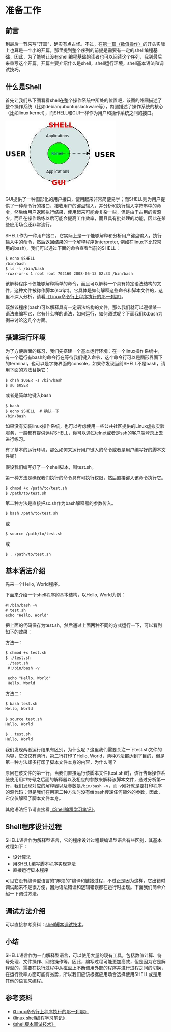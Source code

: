 # 准备工作

## 前言

到最后一节来写“开篇”，确实有点古怪。不过，在[第一篇（数值操作）](http://www.tinylab.org/shell-numeric-calculation/)的开头实际上也算是一个小的开篇，那里提到整个序列的前提是需要有一定的shell编程基础，因此，为了能够让没有shell编程基础的读者也可以阅读这个序列，我到最后来重写这个开篇。开篇主要介绍什么是shell，shell运行环境，shell基本语法和调试技巧。

## 什么是Shell

首先让我们从下图看看shell在整个操作系统中所处的位置吧，该图的外圆描述了整个操作系统（比如debian/ubuntu/slackware等），内圆描述了操作系统的核心（比如linux kernel），而SHELL和GUI一样作为用户和操作系统之间的接口。

![Shell和GUI用户接口](pic/UI_Shell_and_GUI.jpg)

GUI提供了一种图形化的用户接口，使用起来非常简便易学；而SHELL则为用户提供了一种命令行的接口，接收用户的键盘输入，并分析和执行输入字符串中的命令，然后给用户返回执行结果，使用起来可能会复杂一些，但是由于占用的资源少，而且在操作熟练以后可能会提高工作效率，而且具有批处理的功能，因此在某些应用场合还非常流行。

SHELL作为一种用户接口，它实际上是一个能够解释和分析用户键盘输入，执行输入中的命令，然后返回结果的一个解释程序(interpreter, 例如在linux下比较常用的bash)，我们可以通过下面的命令查看当前的SHELL：

```
$ echo $SHELL
/bin/bash
$ ls -l /bin/bash 
-rwxr-xr-x 1 root root 702160 2008-05-13 02:33 /bin/bash
```

该解释程序不仅能够解释简单的命令，而且可以解释一个具有特定语法结构的文件，这种文件被称作脚本(script)。它具体是如何解释这些命令和脚本文件的，这里不深入分析，请看[《Linux命令行上程序执行的那一刹那》](http://www.cppblog.com/cuijixin/archive/2008/03/14/44463.html)。

既然该程序(bash)可以解释具有一定语法结构的文件，那么我们就可以遵循某一语法来编写它，它有什么样的语法，如何运行，如何调试呢？下面我们以bash为例来讨论这几个方面。

## 搭建运行环境

为了方便后面的练习，我们先搭建一个基本运行环境：在一个linux操作系统中，有一个运行有bash的命令行在等待我们键入命令，这个命令行可以是图形界面下的terminal，也可以是字符界面的console，如果你发现当前SHELL不是bash，请用下面的方法替换它：

```
$ chsh $USER -s /bin/bash
$ su $USER
```

或者是简单地键入bash

```
$ bash
$ echo $SHELL  # 确认一下
/bin/bash
```

如果没有安装linux操作系统，也可以考虑使用一些公共社区提供的Linux虚拟实验服务，一般都有提供远程SHELL，你可以通过telnet或者是ssh的客户端登录上去进行练习。

有了基本的运行环境，那么如何来运行用户键入的命令或者是用户编写好的脚本文件呢?

假设我们编写好了一个shell脚本，叫test.sh。

第一种方法是确保我们执行的命令具有可执行权限，然后直接键入该命令执行它。

```
$ chmod +x /path/to/test.sh
$ /path/to/test.sh
```

第二种方法是直接把sc.sh作为bash解释器的参数传入。

```
$ bash /path/to/test.sh
```

或

```
$ source /path/to/test.sh
```

或

```
$ . /path/to/test.sh
```

## 基本语法介绍

先来一个Hello, World程序。

下面来介绍一个shell程序的基本结构，以Hello, World为例：

```
#!/bin/bash -v
# test.sh
echo "Hello, World"
```

把上面的代码保存为test.sh，然后通过上面两种不同的方式运行一下，可以看到如下的效果：

方法一：

```
$ chmod +x test.sh
$ ./test.sh
 ./test.sh
 #!/bin/bash -v

 echo "Hello, World"
 Hello, World
```

方法二：

```
$ bash test.sh
Hello, World

$ source test.sh
Hello, World

$ . test.sh
Hello, World
```

我们发现两者运行结果有区别，为什么呢？这里我们需要关注一下test.sh文件的内容，它仅仅有两行，第二行打印了Hello, World，两种方法都达到了目的，但是第一种方法却多打印了脚本文件本身的内容，为什么呢？

原因在该文件的第一行，当我们直接运行该脚本文件(test.sh)时，该行告诉操作系统使用用#!符号之后面的解释器以及相应的参数来解释该脚本文件，通过分析第一行，我们发现对应的解释器以及参数是`/bin/bash -v`，而-v刚好就是要打印程序的源代码；但是我们在用第二种方法时没有给bash传递任何额外的参数，因此，它仅仅解释了脚本文件本身。

其他语法细节请直接看[《Shell编程学习笔记》](http://www.tinylab.org/shell-programming-study-notes/)。

## Shell程序设计过程

SHELL语言作为解释型语言，它的程序设计过程跟编译型语言有些区别，其基本过程如下：

- 设计算法
- 用SHELL编写脚本程序实现算法
- 直接运行脚本程序

可见它没有编译型语言的"麻烦的"编译和链接过程，不过正是因为这样，它出错时调试起来不是很方便，因为语法错误和逻辑错误都在运行时出现。下面我们简单介绍一下调试方法。

## 调试方法介绍

可以直接参考资料：[shell脚本调试技术](http://www.ibm.com/developerworks/cn/linux/l-cn-shell-debug/index.html)。

## 小结

SHELL语言作为一门解释型语言，可以使用大量的现有工具，包括数值计算、符号处理、文件操作、网络操作等，因此，编写过程可能更加高效，但是因为它是解释型的，需要在执行过程中从磁盘上不断调用外部的程序并进行进程之间的切换，在运行效率方面可能有劣势，所以我们应该根据应用场合选择使用SHELL或是用其他的语言来编程。

## 参考资料

- [《Linux命令行上程序执行的那一刹那》](http://www.cppblog.com/cuijixin/archive/2008/03/14/44463.html)
- [《linux shell编程学习笔记》](http://www.tinylab.org/shell-programming-study-notes/)
- [《shell脚本调试技术》](http://www.ibm.com/developerworks/cn/linux/l-cn-shell-debug/index.html)
